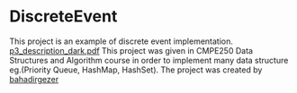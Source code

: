 # DiscreteEvent
This project is an example of discrete event implementation.
[p3_description_dark.pdf](https://github.com/cberko/DiscreteEvent/files/10529896/p3_description_dark.pdf)
This project was given in CMPE250 Data Structures and Algorithm course in order to implement many data structure eg.(Priority Queue, HashMap, HashSet).
The project was created by [bahadirgezer](github.com/bahadirgezer)

